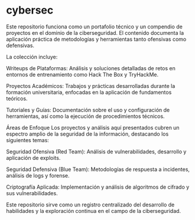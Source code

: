 # cybersec

Este repositorio funciona como un portafolio técnico y un compendio de proyectos en el dominio de la ciberseguridad. El contenido documenta la aplicación práctica de metodologías y herramientas tanto ofensivas como defensivas.

La colección incluye:

Writeups de Plataformas: Análisis y soluciones detalladas de retos en entornos de entrenamiento como Hack The Box y TryHackMe.

Proyectos Académicos: Trabajos y prácticas desarrolladas durante la formación universitaria, enfocadas en la aplicación de fundamentos teóricos.

Tutoriales y Guías: Documentación sobre el uso y configuración de herramientas, así como la ejecución de procedimientos técnicos.

Áreas de Enfoque
Los proyectos y análisis aquí presentados cubren un espectro amplio de la seguridad de la información, destacando los siguientes temas:

Seguridad Ofensiva (Red Team): Análisis de vulnerabilidades, desarrollo y aplicación de exploits.

Seguridad Defensiva (Blue Team): Metodologías de respuesta a incidentes, análisis de logs y forense.

Criptografía Aplicada: Implementación y análisis de algoritmos de cifrado y sus vulnerabilidades.

Este repositorio sirve como un registro centralizado del desarrollo de habilidades y la exploración continua en el campo de la ciberseguridad.
